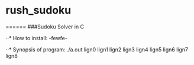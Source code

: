 # rush_sudoku
======
###Sudoku Solver in C

⋅⋅* How to install:
-fewfe-

⋅⋅* Synopsis of program:
./a.out lign0 lign1 lign2 lign3 lign4 lign5 lign6 lign7 lign8
